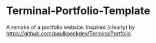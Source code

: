 # Terminal-Portfolio-Template
 A remake of a portfolio website. Inspired (clearly) by https://github.com/paulkoeckdev/TerminalPortfolio
